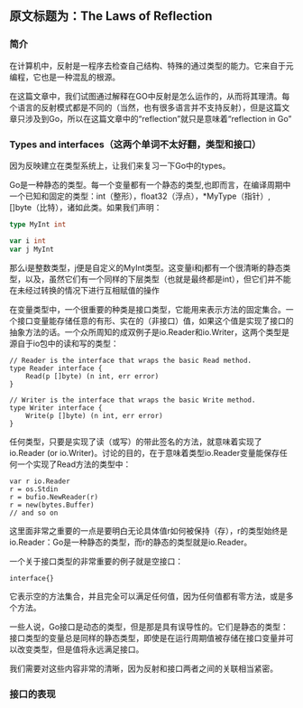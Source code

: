  
## 原文标题为：The Laws of Reflection

### 简介

在计算机中，反射是一程序去检查自己结构、特殊的通过类型的能力。它来自于元编程，它也是一种混乱的根源。  

在这篇文章中，我们试图通过解释在GO中反射是怎么运作的，从而将其理清。每个语言的反射模式都是不同的（当然，也有很多语言并不支持反射），但是这篇文章只涉及到Go，所以在这篇文章中的“reflection”就只是意味着“reflection in Go”

### Types and interfaces（这两个单词不太好翻，类型和接口）

因为反映建立在类型系统上，让我们来复习一下Go中的types。

Go是一种静态的类型。每一个变量都有一个静态的类型,也即而言，在编译周期中一个已知和固定的类型：int（整形），float32（浮点），*MyType（指针）, []byte（比特），诸如此类。如果我们声明：

```go
type MyInt int

var i int
var j MyInt
```

那么i是整数类型，j便是自定义的MyInt类型。这变量i和j都有一个很清晰的静态类型，以及，虽然它们有一个同样的下层类型（也就是最终都是int），但它们并不能在未经过转换的情况下进行互相赋值的操作 

在变量类型中，一个很重要的种类是接口类型，它能用来表示方法的固定集合。一个接口变量能存储任意的有形、实在的（非接口）值，如果这个值是实现了接口的抽象方法的话。一个众所周知的成双例子是io.Reader和io.Writer，这两个类型是源自于io包中的读和写的类型：

```
// Reader is the interface that wraps the basic Read method.
type Reader interface {
    Read(p []byte) (n int, err error)
}

// Writer is the interface that wraps the basic Write method.
type Writer interface {
    Write(p []byte) (n int, err error)
}
```

任何类型，只要是实现了读（或写）的带此签名的方法，就意味着实现了io.Reader (or io.Writer)。讨论的目的，在于意味着类型io.Reader变量能保存任何一个实现了Read方法的类型中：

```
var r io.Reader
r = os.Stdin
r = bufio.NewReader(r)
r = new(bytes.Buffer)
// and so on
```
这里面非常之重要的一点是要明白无论具体值r如何被保持（存），r的类型始终是io.Reader：Go是一种静态的类型，而r的静态的类型就是io.Reader。

一个关于接口类型的非常重要的例子就是空接口：

```
interface{}
```

它表示空的方法集合，并且完全可以满足任何值，因为任何值都有零方法，或是多个方法。

一些人说，Go接口是动态的类型，但是那是具有误导性的。它们是静态的类型：接口类型的变量总是同样的静态类型，即使是在运行周期值被存储在接口变量并可以改变类型，但是值将永远满足接口。

我们需要对这些内容非常的清晰，因为反射和接口两者之间的关联相当紧密。

### 接口的表现

